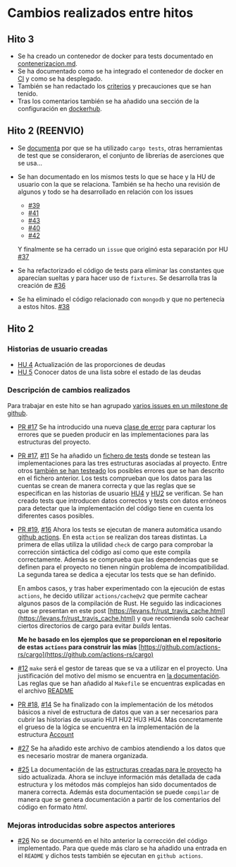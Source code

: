 # Cambios realizados entre hitos

## Hito 3 

- Se ha creado un contenedor de docker para tests documentado en [contenerizacion.md](contenerizacion.md).
- Se ha documentado como se ha integrado el contenedor de docker en [CI](CI.md) y como se ha desplegado.
- También se han redactado los [criterios](criterios.md) y precauciones que se han tenido.
- Tras los comentarios también se ha añadido una sección de la configuración en [dockerhub](docs/dockerhub.md).

## Hito 2 (REENVIO)

- Se [documenta](herramientas.md#herramienta-de-tests) por que se ha utilizado `cargo tests`, otras herramientas de test
  que se consideraron, el conjunto de librerías de aserciones que se usa...

- Se han documentado en los mismos tests lo que se hace y la HU de usuario con la que se relaciona. 
  También se ha hecho una revisión de algunos y todo se ha desarrollado en relación con los issues
  
  - [#39](https://github.com/yabirgb/bukhgalter/issues/39)
  - [#41](https://github.com/yabirgb/bukhgalter/issues/41)
  - [#43](https://github.com/yabirgb/bukhgalter/issues/43)
  - [#40](https://github.com/yabirgb/bukhgalter/issues/40)
  - [#42](https://github.com/yabirgb/bukhgalter/issues/42)

  Y finalmente se ha cerrado un `issue` que originó esta separación por HU [#37]((https://github.com/yabirgb/bukhgalter/issues/37))

- Se ha refactorizado el código de tests para eliminar las constantes que
  aparecían sueltas y para hacer uso de `fixtures`. Se desarrolla tras la creación de [#36](https://github.com/yabirgb/bukhgalter/issues/36)

- Se ha eliminado el código relacionado con `mongodb` y que no pertenecía a estos hitos. [#38](https://github.com/yabirgb/bukhgalter/issues/38)

## Hito 2

### Historias de usuario creadas

- [HU 4](https://github.com/yabirgb/bukhgalter/issues/15) Actualización de las proporciones de deudas
- [HU 5](https://github.com/yabirgb/bukhgalter/issues/28) Conocer datos de una lista sobre el estado de las deudas

### Descripción de cambios realizados

Para trabajar en este hito se han agrupado [varios issues en un milestone de github](https://github.com/yabirgb/bukhgalter/milestone/4?closed=1).

- [PR #17](https://github.com/yabirgb/bukhgalter/pull/17/files#diff-dfa4a9583bac7bc8fce6f734c62c90119f100176ea007dd898820618a274f02c) Se ha introducido una nueva [clase de error](https://github.com/yabirgb/bukhgalter/blob/master/src/db/errors.rs#L16) 
para capturar los errores que se pueden producir en las implementaciones para las estructuras del proyecto. 

- [PR #17](https://github.com/yabirgb/bukhgalter/pull/17), [#11](https://github.com/yabirgb/bukhgalter/issues/11) Se ha añadido un [fichero de tests](https://github.com/yabirgb/bukhgalter/blob/master/tests/test_models.rs) donde se testean las implementaciones para
  las tres estructuras asociadas al proyecto. Entre otros [también se han testeado](https://github.com/yabirgb/bukhgalter/blob/master/tests/test_models.rs#L292) los posibles errores que se han descrito en el fichero anterior. Los tests comprueban que los datos para las cuentas se crean de manera correcta y que las reglas que se especifican en las historias de usuario [HU4](https://github.com/yabirgb/bukhgalter/issues/15) y [HU2](https://github.com/yabirgb/bukhgalter/issues/9) se verifican. Se han creado tests que introducen datos correctos y tests con datos erróneos para detectar que la implementación del código tiene en cuenta los diferentes casos posibles. 

- [PR #19](https://github.com/yabirgb/bukhgalter/pull/19), [#16](https://github.com/yabirgb/bukhgalter/issues/16) Ahora los tests se
  ejecutan de manera automática usando 
  [github actions](https://github.com/yabirgb/bukhgalter/blob/master/.github/workflows/testing.yml).
  En esta `action` se realizan dos tareas distintas. La primera de ellas utiliza
  la utilidad `check` de cargo para comprobar la corrección sintáctica del
  código así como que este compila correctamente. Además se comprueba que las
  dependencias que se definen para el proyecto no tienen ningún problema de
  incompatibilidad. La segunda tarea se dedica a ejecutar los tests que se han
  definido.

  En ambos casos, y tras haber experimentado con la ejecución de estas `actions`,
  he decido utilizar `actions/cache@v2` que permite cachear algunos pasos de la
  compilación de Rust. He seguido las indicaciones que se presentan en este post
  [https://levans.fr/rust_travis_cache.html](https://levans.fr/rust_travis_cache.html)
  y que recomienda solo cachear ciertos directorios de cargo para evitar _builds_ lentas.

  **Me he basado en los ejemplos que se proporcionan en el repositorio de estas `actions`
  para construir las mías** [https://github.com/actions-rs/cargo](https://github.com/actions-rs/cargo)

- [#12](https://github.com/yabirgb/bukhgalter/issues/12) `make` será el gestor de tareas que se va a utilizar en el proyecto. Una
  justificación del motivo del mismo se encuentra en [la documentación](https://github.com/yabirgb/bukhgalter/blob/master/docs/herramientas.md). Las reglas que se han añadido al `Makefile` se encuentras explicadas en el archivo [README](https://github.com/yabirgb/bukhgalter#iniciar-el-proyecto)

- [PR #18](https://github.com/yabirgb/bukhgalter/pull/18), [#14](https://github.com/yabirgb/bukhgalter/issues/14) Se ha finalizado con
  la implementación de los métodos básicos a nivel de estructura de datos que
  van a ser necesarios para cubrir las historias de usuario HU1 HU2 HU3 HU4. Más
  concretamente el grueso de la lógica se encuentra en la implementación de la
  estructura
  [Account](https://github.com/yabirgb/bukhgalter/blob/master/src/db/models.rs#L83)

- [#27](https://github.com/yabirgb/bukhgalter/issues/27) Se ha añadido este
  archivo de cambios atendiendo a los datos que es necesario mostrar de manera organizada.

- [#25](https://github.com/yabirgb/bukhgalter/issues/25) La documentación de las [estructuras creadas para le proyecto](https://github.com/yabirgb/bukhgalter/blob/master/src/db/models.rs)
  ha sido actualizada. Ahora se incluye información más detallada de cada estructura y los métodos más complejos han sido documentados de manera correcta. Además esta documentación se puede 
  `compilar` de manera que se genera documentación a partir de los comentarios del código en formato _html_.

### Mejoras introducidas sobre aspectos anteriores

- [#26](https://github.com/yabirgb/bukhgalter/issues/26) No se documentó en el
  hito anterior la corrección del código implementado. Para que quede más claro
  se ha añadido una entrada en el `README` y dichos tests también se ejecutan en 
  `github actions`.
